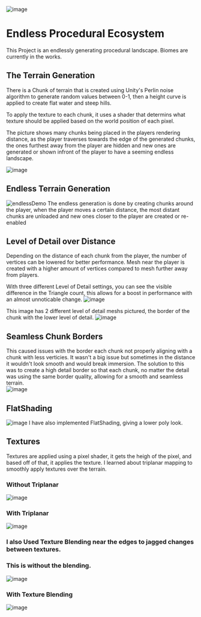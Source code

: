 ![image](https://user-images.githubusercontent.com/32739337/100557612-b5aabb80-3280-11eb-8201-1706ba5f9f4d.png)
# Endless Procedural Ecosystem
This Project is an endlessly generating procedural landscape. 
Biomes are currently in the works. 

## The Terrain Generation
There is a Chunk of terrain that is created using Unity's Perlin noise algorithm to generate random values between 0-1, then a height curve is applied to create flat water and steep hills. 

To apply the texture to each chunk, it uses a shader that determins what texture should be applied based on the world position of each pixel.

The picture shows many chunks being placed in the players rendering distance, as the player traverses towards the edge of the generated chunks, the ones furthest away from the player are hidden and new ones are generated or shown infront of the player to have a seeming endless landscape.

![image](https://user-images.githubusercontent.com/32739337/99461091-789d0b80-2907-11eb-91eb-21bd00bf0ecd.png)

## Endless Terrain Generation
![endlessDemo](https://user-images.githubusercontent.com/32739337/102147806-b8d9a600-3e41-11eb-849c-aa15d9fa2c8d.gif)
The endless generation is done by creating chunks around the player, when the player moves a certain distance, the most distant chunks are unloaded and new ones closer to the player are created or re-enabled

## Level of Detail over Distance
Depending on the distance of each chunk from the player, the number of vertices can be lowered for better performance. Mesh near the player is created with a higher amount of vertices compared to mesh further away from players.  

With three different Level of Detail settings, you can see the visible difference in the Triangle count, this allows for a boost in performance with an almost unnoticable change.
![image](https://user-images.githubusercontent.com/32739337/100610136-88442900-32e5-11eb-80d1-a1c360a25790.png)

This image has 2 different level of detail meshs pictured, the border of the chunk with the lower level of detail. 
![image](https://user-images.githubusercontent.com/32739337/100557763-8183ca80-3281-11eb-9bc4-1f8386a82349.png)

## Seamless Chunk Borders
 This caused issues with the border each chunk not properly aligning with a chunk with less verticies. It wasn't a big issue but sometimes in the distance it wouldn't look smooth and would break immersion. The solution to this was to create a high detail border so that each chunk, no matter the detail was using the same border quality, allowing for a smooth and seamless terrain.       
![image](https://user-images.githubusercontent.com/32739337/100557982-aaf12600-3282-11eb-83ec-dc7047e93cad.png)

## FlatShading
![image](https://user-images.githubusercontent.com/32739337/100622232-ffce8400-32f6-11eb-995c-4b10dde1daac.png)
I have also implemented FlatShading, giving a lower poly look. 

## Textures
Textures are applied using a pixel shader, it gets the heigh of the pixel, and based off of that, it applies the texture. I learned about triplanar mapping to smoothly apply textures over the terrain. 
### Without Triplanar
![image](https://user-images.githubusercontent.com/32739337/102144728-60ec7080-3e3c-11eb-8589-011861e3d3b1.png)

### With Triplanar
![image](https://user-images.githubusercontent.com/32739337/102144377-c2600f80-3e3b-11eb-91f8-7f43d3fdefb5.png)

### I also Used Texture Blending near the edges to jagged changes between textures. 

### This is without the blending.
![image](https://user-images.githubusercontent.com/32739337/102143911-07377680-3e3b-11eb-997a-40b25f46ccf6.png)

### With Texture Blending
![image](https://user-images.githubusercontent.com/32739337/102144266-93e23480-3e3b-11eb-9850-6aa5ca965895.png)
